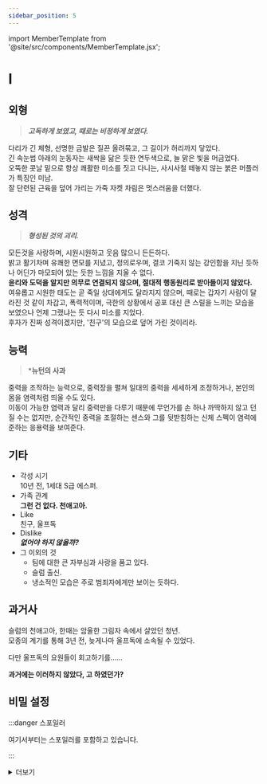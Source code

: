 ```yaml
---
sidebar_position: 5
---
```


import MemberTemplate from '@site/src/components/MemberTemplate.jsx';

# I

<MemberTemplate
  title="울프독"
  image="/img/w.png"
  codename="I"
  gender="남성"
  age="24"
  height="182cm"
  affiliation="울프독 - 특수 요원"
  ability="[S급] - 뉴턴의 사과"
  bg="#3AB8DE"
  cr="#fff"
/>

## 외형
> ***고독하게 보였고, 때로는 비정하게 보였다.***

다리가 긴 체형, 선명한 금발은 질끈 올려묶고, 그 길이가 허리까지 닿았다.  
긴 속눈썹 아래의 눈동자는 새싹을 닮은 듯한 연두색으로, 늘 맑은 빛을 머금었다.  
오뚝한 콧날 밑으로 항상 쾌활한 미소를 짓고 다니는, 사시사철 떼놓지 않는 붉은 머플러가 특징인 미남.  
잘 단련된 근육을 덮어 가리는 가죽 자켓 차림은 멋스러움을 더했다.

## 성격
> ***형성된 것의 괴리.***

모든것을 사랑하며, 시원시원하고 웃음 많으니 든든하다.  
밝고 활기차며 유쾌한 면모를 지녔고, 정의로우며, 결코 기죽지 않는 강인함을 지닌 듯하나 어딘가 마모되어 있는 듯한 느낌을 지울 수 없다.  
**윤리와 도덕을 알지만 의무로 연결되지 않으며, 절대적 행동원리로 받아들이지 않았다.**  
여유롭고 시원한 태도는 곧 죽일 상대에게도 달라지지 않으며, 때로는 갑자기 사람이 달라진 것 같이 차갑고, 폭력적이며, 극한의 상황에서 공포 대신 큰 스릴을 느끼는 모습을 보였으나 언제 그랬냐는 듯 다시 미소를 지었다.  
후자가 진짜 성격이겠지만, '친구'의 모습으로 덮어 가린 것이리라.  

## 능력
> ***뉴턴의 사과**

중력을 조작하는 능력으로, 중력장을 펼쳐 일대의 중력을 세세하게 조정하거나, 본인의 몸을 염력처럼 띄울 수도 있다.  
이동이 가능한 염력과 달리 중력만을 다루기 때문에 무언가를 손 하나 까딱하지 않고 던질 수는 없지만, 순간적인 중력을 조절하는 센스와 그를 뒷받침하는 신체 스펙이 염력에 준하는 응용력을 보여준다.  

## 기타
- 각성 시기  
10년 전, 1세대 S급 에스퍼.
- 가족 관계  
**그런 건 없다. 천애고아.**
- Like  
친구, 울프독
- Dislike  
***없어야 하지 않을까?***
- 그 이외의 것
  - 팀에 대한 큰 자부심과 사랑을 품고 있다.
  - 슬럼 출신.
  - 냉소적인 모습은 주로 범죄자에게만 보이는 듯하다.  
    
## 과거사
슬럼의 천애고아, 한때는 암울한 그림자 속에서 살았던 청년.  
모종의 계기를 통해 3년 전, 늦게나마 울프독에 소속될 수 있었다. 
  
다만 울프독의 요원들이 회고하기를……  
  
**과거에는 이러하지 않았다, 고 하였던가?**

## 비밀 설정

:::danger 스포일러

여기서부터는 스포일러를 포함하고 있습니다.

:::


<details>
  <summary>
    더보기
  </summary>

  아이작, 이름 빼고는 아무것도 모르는 삶.
  이름 하나 빼고 아무것도 없이, 맨바닥에서 시작해본 적이 있는가?
  **아이작은 슬럼에서 목숨도 붙일 수 없는, 길바닥 출신이었다…… 삡삐약.**

</details>
